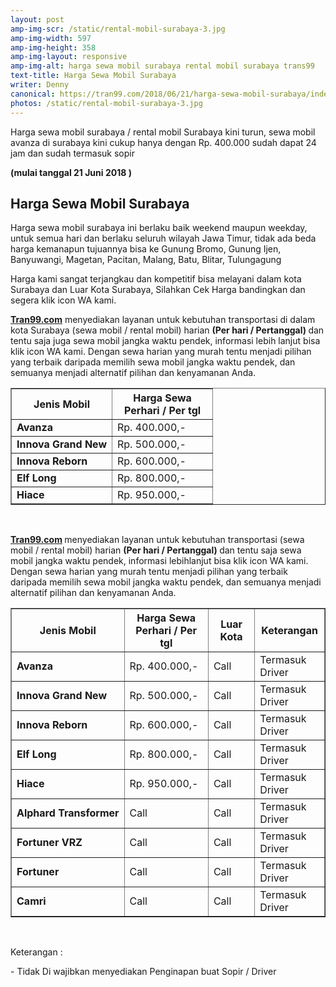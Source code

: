```yaml
---
layout: post
amp-img-scr: /static/rental-mobil-surabaya-3.jpg
amp-img-width: 597
amp-img-height: 358
amp-img-layout: responsive
amp-img-alt: harga sewa mobil surabaya rental mobil surabaya trans99
text-title: Harga Sewa Mobil Surabaya
writer: Denny
canonical: https://tran99.com/2018/06/21/harga-sewa-mobil-surabaya/index.html
photos: /static/rental-mobil-surabaya-3.jpg
---
```

<p class="post">Harga sewa mobil surabaya / rental mobil Surabaya kini turun, sewa mobil avanza di surabaya kini cukup hanya dengan Rp. 400.000 sudah dapat 24 jam dan sudah termasuk sopir 

<strong>(mulai tanggal 21 Juni 2018 )</strong></p>

<h2 class="post">Harga Sewa Mobil Surabaya</h2>
<p class="post">Harga sewa mobil surabaya ini berlaku baik weekend maupun weekday, untuk semua hari dan berlaku seluruh wilayah Jawa Timur, tidak ada beda harga kemanapun tujuannya bisa ke Gunung Bromo, Gunung Ijen, Banyuwangi, Magetan, Pacitan, Malang, Batu, Blitar, Tulungagung</p>
<p class="post">Harga kami sangat terjangkau dan kompetitif bisa melayani dalam kota Surabaya dan Luar Kota Surabaya, Silahkan Cek Harga bandingkan dan segera klik icon WA kami.</p>
<p class="post"><strong><a href="https://tran99.com/product/" target="_blank" title="Harga sewa mobil surabaya">Tran99.com</a></strong> menyediakan layanan untuk kebutuhan transportasi di dalam kota Surabaya (sewa mobil / rental mobil) harian <strong>(Per hari / Pertanggal) </strong> dan tentu saja juga sewa mobil jangka waktu pendek, informasi lebih lanjut bisa klik icon WA kami. Dengan sewa harian yang murah tentu menjadi pilihan yang terbaik daripada memilih sewa mobil jangka waktu pendek, dan semuanya menjadi alternatif pilihan dan kenyamanan Anda.</p>
<table border="1" cellspacing="0" cellpadding="5" width="100%">
    <tbody>
        <tr>
            <th width="50%"><span><strong>Jenis Mobil</strong></span></th>
            <th width="50%"><span><strong>Harga Sewa</strong><br>Perhari / Per tgl</span></th>
        </tr>
        <tr>
            <td><strong>Avanza</strong></td>
            <td><span>Rp.&nbsp;</span><span>400.000,-</span></td>
        </tr>
        <tr>
            <td><strong>Innova Grand New</strong></td>
            <td><span>Rp.&nbsp;</span><span>500.000,-</span></td>
        </tr>
        <tr>
            <td><strong>Innova Reborn</strong></td>
            <td><span>Rp.&nbsp;</span><span>600.000,-</span></td>
        </tr>
        <tr>
            <td><strong>Elf Long</strong></td>
            <td><span>Rp.&nbsp;</span><span>800.000,-</span></td>
        </tr>
        <tr>
            <td><strong>Hiace</strong></td>
            <td><span>Rp.&nbsp;</span><span>950.000,-</span></td>
        </tr>
    </tbody>
</table>
<br>
<p class="post">
    <span><strong><a href="https://tran99.com/product/" target="_blank" title="Harga sewa mobil surabaya"><span>Tran99.com</span></a>
    </strong> menyediakan layanan untuk kebutuhan transportasi (sewa mobil / rental mobil) harian <strong>(Per hari / Pertanggal) </strong> dan tentu saja sewa mobil jangka waktu pendek, informasi lebihlanjut bisa klik icon WA kami. Dengan sewa harian yang murah tentu menjadi pilihan yang terbaik daripada memilih sewa mobil jangka waktu pendek, dan semuanya menjadi alternatif pilihan dan kenyamanan Anda.</span>
</p>
<table border="1" cellspacing="0" cellpadding="5" width="100%">
    <tbody>
        <tr>
            <th width="34%"><span><strong>Jenis Mobil</strong></span></th>
            <th width="25%"><span><strong>Harga Sewa</strong><br>Perhari / Per tgl</span> </th>
            <th width="14%"><span><strong>Luar Kota</strong></span></th>
            <th width="14%"><span><strong>Keterangan</strong></span></th>
        </tr>
        <tr>
            <td><strong>Avanza</strong></td>
            <td><span>Rp.&nbsp;</span><span>400.000,-</span></td>
            <td><span>Call</span></td>
            <td><span>Termasuk Driver</span></td>
        </tr>
        <tr>
            <td><strong>Innova Grand New</strong></td>
            <td><span>Rp.&nbsp;</span><span>500.000,-</span></td>
            <td><span>Call</span></td>
            <td><span>Termasuk Driver</span></td>
        </tr>
        <tr>
            <td><strong>Innova Reborn</strong></td>
            <td><span>Rp.&nbsp;</span><span>600.000,-</span></td>
            <td><span>Call</span></td>
            <td><span>Termasuk Driver</span></td>
        </tr>
        <tr>
            <td><strong>Elf Long</strong></td>
            <td><span>Rp.&nbsp;</span><span>800.000,-</span></td>
            <td><span>Call</span></td>
            <td><span>Termasuk Driver</span></td>
        </tr>
        <tr>
            <td><strong>Hiace</strong></td>
            <td><span>Rp.&nbsp;</span><span>950.000,-</span></td>
            <td><span>Call</span></td>
            <td><span>Termasuk Driver</span></td>
        </tr>
        <tr>
            <td><strong>Alphard Transformer</strong></td>
            <td><span>Call&nbsp;</span><span></span></td>
            <td><span>Call</span></td>
            <td><span>Termasuk Driver</span></td>
        </tr>
        <tr>
            <td><strong>Fortuner VRZ</strong></td>
            <td><span>Call&nbsp;</span><span></span></td>
            <td><span>Call</span></td>
            <td><span>Termasuk Driver</span></td>
        </tr>
        <tr>
            <td><strong>Fortuner</strong></td>
            <td><span>Call&nbsp;</span><span></span></td>
            <td><span>Call</span></td>
            <td><span>Termasuk Driver</span></td>
        </tr>
        <tr>
            <td><strong>Camri</strong></td>
            <td><span>Call&nbsp;</span><span></span></td>
            <td><span>Call</span></td>
            <td><span>Termasuk Driver</span></td>
        </tr>
    </tbody>
</table>
<br>
<p class="post">Keterangan :</p>
<p class="post">- Tidak Di wajibkan menyediakan Penginapan buat Sopir / Driver</p>
<p class="post"><br></p>